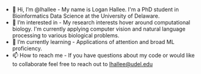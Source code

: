 - 👋 Hi, I’m @lhallee - 
My name is Logan Hallee. I'm a PhD student in Bioinformatics Data Science at the University of Delaware.
- 👀 I’m interested in - 
My research interests hover around computational biology. I'm currently applying computer vision and natural language processing to various biological problems.
- 🌱 I’m currently learning - 
Applications of attention and broad ML proficiency. 
- 📫 How to reach me - 
If you have questions about my code or would like to collaborate feel free to reach out to lhallee@udel.edu

<!---
lhallee/lhallee is a ✨ special ✨ repository because its `README.md` (this file) appears on your GitHub profile.
You can click the Preview link to take a look at your changes.
--->
